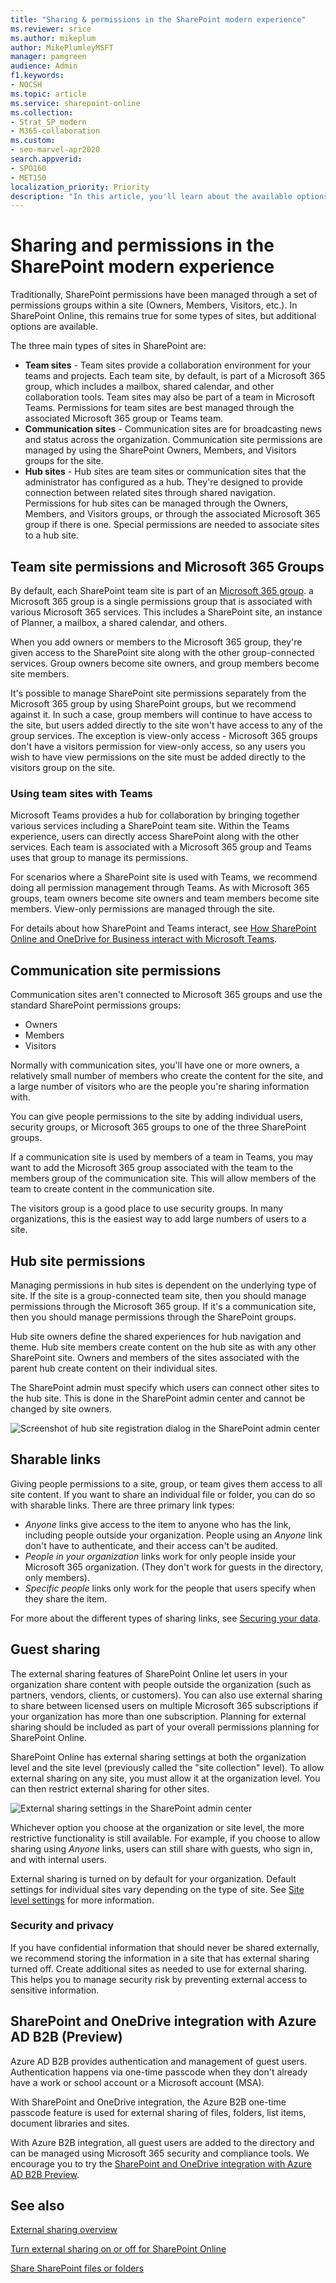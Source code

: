 ```yaml
---
title: "Sharing & permissions in the SharePoint modern experience"
ms.reviewer: srice
ms.author: mikeplum
author: MikePlumleyMSFT
manager: pamgreen
audience: Admin
f1.keywords:
- NOCSH
ms.topic: article
ms.service: sharepoint-online
ms.collection:  
- Strat_SP_modern
- M365-collaboration
ms.custom:
- seo-marvel-apr2020
search.appverid:
- SPO160
- MET150
localization_priority: Priority
description: "In this article, you'll learn about the available options for sharing and permissions in the SharePoint modern experience."
---
```


# Sharing and permissions in the SharePoint modern experience

Traditionally, SharePoint permissions have been managed through a set of permissions groups within a site (Owners, Members, Visitors, etc.). In SharePoint Online, this remains true for some types of sites, but additional options are available.

The three main types of sites in SharePoint are:

- **Team sites** - Team sites provide a collaboration environment for your teams and projects. Each team site, by default, is part of a Microsoft 365 group, which includes a mailbox, shared calendar, and other collaboration tools. Team sites may also be part of a team in Microsoft Teams. Permissions for team sites are best managed through the associated Microsoft 365 group or Teams team.
- **Communication sites** - Communication sites are for broadcasting news and status across the organization. Communication site permissions are managed by using the SharePoint Owners, Members, and Visitors groups for the site.
- **Hub sites** - Hub sites are team sites or communication sites that the administrator has configured as a hub. They're designed to provide connection between related sites through shared navigation. Permissions for hub sites can be managed through the Owners, Members, and Visitors groups, or through the associated Microsoft 365 group if there is one. Special permissions are needed to associate sites to a hub site.

## Team site permissions and Microsoft 365 Groups

By default, each SharePoint team site is part of an [Microsoft 365 group](https://support.office.com/article/b565caa1-5c40-40ef-9915-60fdb2d97fa2). a Microsoft 365 group is a single permissions group that is associated with various Microsoft 365 services. This includes a SharePoint site, an instance of Planner, a mailbox, a shared calendar, and others.

When you add owners or members to the Microsoft 365 group, they're given access to the SharePoint site along with the other group-connected services. Group owners become site owners, and group members become site members.

It's possible to manage SharePoint site permissions separately from the Microsoft 365 group by using SharePoint groups, but we recommend against it. In such a case, group members will continue to have access to the site, but users added directly to the site won't have access to any of the group services. The exception is view-only access - Microsoft 365 groups don't have a visitors permission for view-only access, so any users you wish to have view permissions on the site must be added directly to the visitors group on the site.

### Using team sites with Teams

Microsoft Teams provides a hub for collaboration by bringing together various services including a SharePoint team site. Within the Teams experience, users can directly access SharePoint along with the other services. Each team is associated with a Microsoft 365 group and Teams uses that group to manage its permissions.

For scenarios where a SharePoint site is used with Teams, we recommend doing all permission management through Teams. As with Microsoft 365 groups, team owners become site owners and team members become site members. View-only permissions are managed through the site.

For details about how SharePoint and Teams interact, see [How SharePoint Online and OneDrive for Business interact with Microsoft Teams](https://docs.microsoft.com/microsoftteams/sharepoint-onedrive-interact).

## Communication site permissions

Communication sites aren't connected to Microsoft 365 groups and use the standard SharePoint permissions groups:

- Owners
- Members
- Visitors

Normally with communication sites, you'll have one or more owners, a relatively small number of members who create the content for the site, and a large number of visitors who are the people you're sharing information with.

You can give people permissions to the site by adding individual users, security groups, or Microsoft 365 groups to one of the three SharePoint groups.

If a communication site is used by members of a team in Teams, you may want to add the Microsoft 365 group associated with the team to the members group of the communication site. This will allow members of the team to create content in the communication site.

The visitors group is a good place to use security groups. In many organizations, this is the easiest way to add large numbers of users to a site.

## Hub site permissions

Managing permissions in hub sites is dependent on the underlying type of site. If the site is a group-connected team site, then you should manage permissions through the Microsoft 365 group. If it's a communication site, then you should manage permissions through the SharePoint groups.

Hub site owners define the shared experiences for hub navigation and theme. Hub site members create content on the hub site as with any other SharePoint site. Owners and members of the sites associated with the parent hub create content on their individual sites.

The SharePoint admin must specify which users can connect other sites to the hub site. This is done in the SharePoint admin center and cannot be changed by site owners.

![Screenshot of hub site registration dialog in the SharePoint admin center](media/permissions-register-hub-site.png)

## Sharable links

Giving people permissions to a site, group, or team gives them access to all site content. If you want to share an individual file or folder, you can do so with sharable links. There are three primary link types:

  - *Anyone* links give access to the item to anyone who has the link, including people outside your organization. People using an *Anyone* link don't have to authenticate, and their access can't be audited.
  - *People in your organization* links work for only people inside your Microsoft 365 organization. (They don't work for guests in the directory, only members).  
  - *Specific people* links only work for the people that users specify when they share the item.  

For more about the different types of sharing links, see [Securing your data](https://docs.microsoft.com/sharepoint/deploy-file-collaboration#securing-your-data).

## Guest sharing

The external sharing features of SharePoint Online let users in your organization share content with people outside the organization (such as partners, vendors, clients, or customers). You can also use external sharing to share between licensed users on multiple Microsoft 365 subscriptions if your organization has more than one subscription. Planning for external sharing should be included as part of your overall permissions planning for SharePoint Online.

SharePoint Online has external sharing settings at both the organization level and the site level (previously called the "site collection" level). To allow external sharing on any site, you must allow it at the organization level. You can then restrict external sharing for other sites. 

![External sharing settings in the SharePoint admin center](media/externalsharing.png)
  
Whichever option you choose at the organization or site level, the more restrictive functionality is still available. For example, if you choose to allow sharing using *Anyone* links, users can still share with guests, who sign in, and with internal users. 
  
External sharing is turned on by default for your organization. Default settings for individual sites vary depending on the type of site. See [Site level settings](https://docs.microsoft.com/Office365/Enterprise/office-365-guest-settings#sharepoint-site-level) for more information.
  
### Security and privacy

If you have confidential information that should never be shared externally, we recommend storing the information in a site that has external sharing turned off. Create additional sites as needed to use for external sharing. This helps you to manage security risk by preventing external access to sensitive information.

## SharePoint and OneDrive integration with Azure AD B2B (Preview)

Azure AD B2B provides authentication and management of guest users. Authentication happens via one-time passcode when they don't already have a work or school account or a Microsoft account (MSA).

With SharePoint and OneDrive integration, the Azure B2B one-time passcode feature is used for external sharing of files, folders, list items, document libraries and sites.

With Azure B2B integration, all guest users are added to the directory and can be managed using Microsoft 365 security and compliance tools. We encourage you to try the [SharePoint and OneDrive integration with Azure AD B2B Preview](sharepoint-azureb2b-integration-preview.md).

## See also

[External sharing overview](external-sharing-overview.md)

[Turn external sharing on or off for SharePoint Online](turn-external-sharing-on-or-off.md)

[Share SharePoint files or folders](https://support.office.com/article/1fe37332-0f9a-4719-970e-d2578da4941c)

